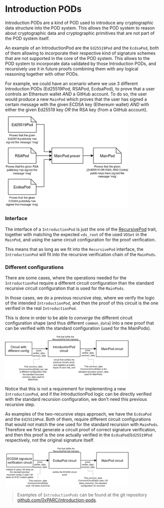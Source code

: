 # Introduction PODs

Introduction PODs are a kind of POD used to introduce any cryptographic data
structure into the POD system. This allows the POD system to reason about
cryptographic data and cryptographic primitives that are not part of the POD
system itself.

An example of an IntroductionPod are the `Ed25519Pod` and the `EcdsaPod`, both
of them allowing to incorporate their respective kind of signature schemes that
are not supported in the core of the POD system.
This allows to the POD system to incorporate data validated by those
Introduction PODs, and recursively use it in future proofs combining them with
any logical reasoning together with other PODs.

For example, we could have an scenario where we use 3 different Introduction
PODs (Ed25519Pod, RSAPod, EcdsaPod), to prove that a user controls an Ethereum
wallet *AND* a GitHub account. To do so, the user would produce a new `MainPod`
which proves that the user has signed a certain message with the given ECDSA key
(Ethereum wallet) *AND* with either the given Ed25519 key *OR* the RSA key (from
a GitHub account).

<img src="img/introductionpod-mainpod.png" style="max-width:80%;" />

### Interface
The interface of a `IntroductionPod` is just the one of the
[RecursivePod](https://github.com/0xPARC/pod2/tree/3ea0d5be71ce98971305076b220079a1b2b7a8d0/src/middleware/mod.rs#L823)
trait, together with matching the expected `vds_root` of the used `VDSet` in the
`MainPod`, and using the same circuit configuration for the proof verification.

This means that as long as we fit into the `RecursivePod` interface, the
`IntroductionPod` will fit into the recursive verification chain of the
`MainPods`.

### Different configurations
There are some cases, where the operations needed for the `IntroductionPod`
require a different circuit configuration than the standard recursive circuit
configuration that is used for the `MainPods`.

In those cases, we do a previous recursive step, where we verify the logic of
the intended `IntroductionPod`, and then the proof of this circuit is the one
verified in the real `IntroductionPod`.

This is done in order to be able to *converge* the different circuit
configuration shape (and thus different `common_data`) into a new proof that can
be verified with the standard configuration (used for the MainPods).

<img src="img/introductionpod-2-steps.png" style="max-width:80%;" />

Notice that this is not a requirement for implementing a new `IntroductionPod`,
and if the IntroductionPod logic can be directly verified with the standard
recursion configuration, we don't need this previous recursive step.

As examples of the two-recursive steps approach, we have the `EcdsaPod` and the
`Ed25519Pod`. Both of them, require different circuit configurations that would
not match the one used for the standard recursion with `MainPods`. Therefore we
first generate a circuit proof of correct signature verification, and then this
proof is the one actually verified in the `EcdsaPod`/`Ed25519Pod` respectively,
not the original signature itself.

<img src="img/introductionpod-2-steps-ecdsa-example.png" style="max-width:80%;" />

> Examples of `IntroductionPods` can be found at the git repository
> [github.com/0xPARC/introduction-pods](https://github.com/0xPARC/introduction-pods/).
